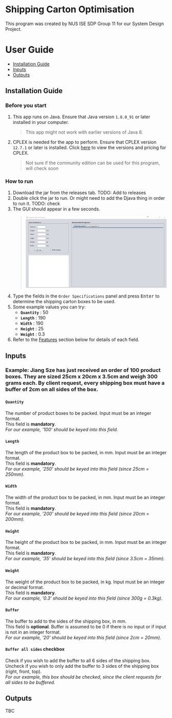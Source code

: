 # Shipping Carton Optimisation
This program was created by NUS ISE SDP Group 11 for our System Design Project.

# User Guide

* [Installation Guide](#installation-guide)
* [Inputs](#inputs)
* [Outputs](#outputs)

## Installation Guide

### Before you start
1. This app runs on Java. Ensure that Java version `1.8.0_91` or later installed in your computer.
    > This app might not work with earlier versions of Java 8.
2. CPLEX is needed for the app to perform. Ensure that CPLEX version `12.7.1` or later is installed. Click [here](https://www.ibm.com/products/ilog-cplex-optimization-studio/pricing) to view the versions and pricing for CPLEX.
    > Not sure if the community edition can be used for this program, will check soon

### How to run
1. Download the jar from the releases tab. TODO: Add to releases
2. Double click the jar to run. Or might need to add the Djava thing in order to run it. TODO: check
3. The GUI should appear in a few seconds.
    > <img src="images/GUIprototype.png" width="600">
4. Type the fields in the `Order Specifications` panel and press <kbd>Enter</kbd> to determine the shipping carton boxes to be used.
5. Some example values you can try:
    * **`Quantity`** : 50
    * **`Length`** : 190
    * **`Width`** : 190
    * **`Height`** : 25
    * **`Weight`** : 0.3
6. Refer to the [Features](#features) section below for details of each field.<br>

## Inputs
### Example: Jiang Sze has just received an order of 100 product boxes. They are sized 25cm x 20cm x 3.5cm and weigh 300 grams each. By client request, every shipping box must have a buffer of 2cm on all sides of the box. 
#### `Quantity`
The number of product boxes to be packed. Input must be an integer format.<br>
This field is **mandatory**.<br>
*For our example, '100' should be keyed into this field.*<br>
#### `Length`
The length of the product box to be packed, in mm. Input must be an integer format.<br>
This field is **mandatory**.<br>
*For our example, '250' should be keyed into this field (since 25cm = 250mm).*<br>
#### `Width`
The width of the product box to be packed, in mm. Input must be an integer format.<br>
This field is **mandatory**.<br>
*For our example, '200' should be keyed into this field (since 20cm = 200mm).*<br>
#### `Height`
The height of the product box to be packed, in mm. Input must be an integer format.<br>
This field is **mandatory**.<br>
*For our example, '35' should be keyed into this field (since 3.5cm = 35mm).*<br>
#### `Weight`
The weight of the product box to be packed, in kg. Input must be an integer or decimal format.<br>
This field is **mandatory**.<br>
*For our example, '0.3' should be keyed into this field (since 300g = 0.3kg).*<br>
#### `Buffer`
The buffer to add to the sides of the shipping box, in mm.<br>
This field is **optional**. Buffer is assumed to be 0 if there is no input or if input is not in an integer format.<br>
*For our example, '20' should be keyed into this field (since 2cm = 20mm).*<br>
#### `Buffer all sides` checkbox<br>
Check if you wish to add the buffer to all 6 sides of the shipping box.<br>
Uncheck if you wish to only add the buffer to 3 sides of the shipping box (right, front, top).<br>
*For our example, this box should be checked, since the client requests for all sides to be buffered.*<br>

## Outputs
TBC
